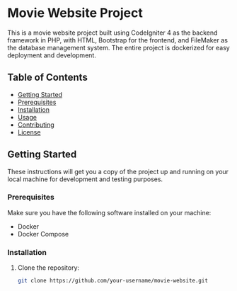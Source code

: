 # Movie Website Project

This is a movie website project built using CodeIgniter 4 as the backend framework in PHP, with HTML, Bootstrap for the frontend, and FileMaker as the database management system. The entire project is dockerized for easy deployment and development.

## Table of Contents

- [Getting Started](#getting-started)
- [Prerequisites](#prerequisites)
- [Installation](#installation)
- [Usage](#usage)
- [Contributing](#contributing)
- [License](#license)

## Getting Started

These instructions will get you a copy of the project up and running on your local machine for development and testing purposes.

### Prerequisites

Make sure you have the following software installed on your machine:

- Docker
- Docker Compose

### Installation

1. Clone the repository:

   ```bash
   git clone https://github.com/your-username/movie-website.git
